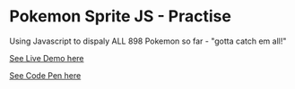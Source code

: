# Pokemon Sprite JS - Practise

Using Javascript to dispaly ALL 898 Pokemon so far - "gotta catch em all!" 

[See Live Demo here](https://nazhudha.github.io/Js---Pokemon-Sprite/)


[See Code Pen here](https://codepen.io/nazhudha/pen/RwxGRzq)


